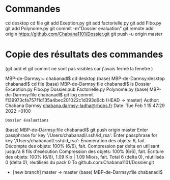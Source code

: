 # Commandes 
cd desktop
cd file
git add Exeption.py
git add factorielle.py
git add Fibo.py
git add Polynome.py
git commit -m"Dossier evaluation"
git remote add origin https://github.com/Chabana1101/Dossier.git
git push -u origin master


# Copie des résultats des commandes 

(git add et git commit ne sont pas visibles car j'avais fermé la fenetre )

 MBP-de-Darmsy:~ chabanadl$ cd desktop
(base) MBP-de-Darmsy:desktop chabanadl$ cd file
(base) MBP-de-Darmsy:file chabanadl$ ls
Dossier		Exception.py	Fibo.py
Dossier.pub	Factorielle.py	Polynome.py
(base) MBP-de-Darmsy:file chabanadl$ git log
commit f139973cfa757f1d135a4bec201022c1d393d6cb (HEAD -> master)
Author: Chabana Darmsy <chabana.darmsy-ladha@rhobs.fr>
Date:   Tue Feb 1 15:47:29 2022 +0100

    Dossier évaluations
(base) MBP-de-Darmsy:file chabanadl$ git push origin master
Enter passphrase for key '/Users/chabanadl/.ssh/id_rsa': 
Enter passphrase for key '/Users/chabanadl/.ssh/id_rsa': 
Énumération des objets: 6, fait.
Décompte des objets: 100% (6/6), fait.
Compression par delta en utilisant jusqu'à 8 fils d'exécution
Compression des objets: 100% (6/6), fait.
Écriture des objets: 100% (6/6), 1.09 Kio | 1.09 Mio/s, fait.
Total 6 (delta 0), réutilisés 0 (delta 0), réutilisés du pack 0
To github.com:Chabana1101/Dossier.git
 * [new branch]      master -> master
(base) MBP-de-Darmsy:file chabanadl$ 
